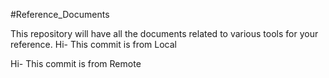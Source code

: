 #Reference_Documents

This repository will have all the documents related to various tools for your reference.
Hi- This commit is from Local

Hi- This commit is from Remote


